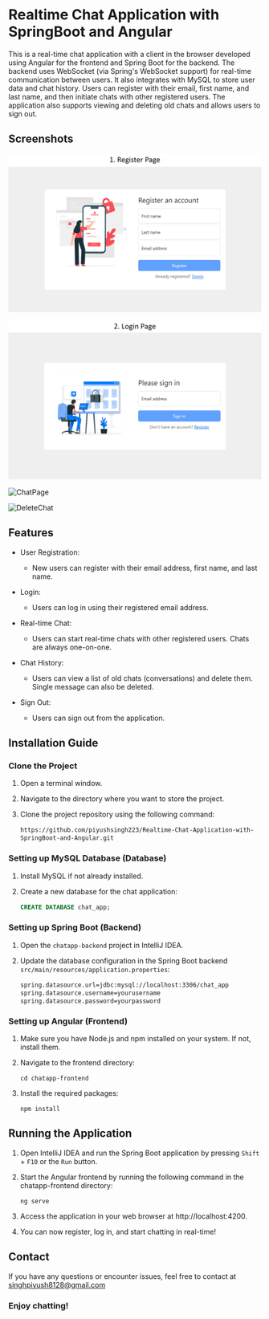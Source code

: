 # Realtime Chat Application with SpringBoot and Angular

This is a real-time chat application with a client in the browser developed using Angular for the frontend and Spring Boot for the backend. The backend uses WebSocket (via Spring's WebSocket support) for real-time communication between users. It also integrates with MySQL to store user data and chat history. Users can register with their email, first name, and last name, and then initiate chats with other registered users. The application also supports viewing and deleting old chats and allows users to sign out.


## Screenshots

![RegisterPage](https://github.com/piyushsingh223/Realtime-Chat-Application-with-SpringBoot-and-Angular/blob/main/RegisterPage.jpg)

![LoginPage](https://github.com/piyushsingh223/Realtime-Chat-Application-with-SpringBoot-and-Angular/blob/main/LoginPage.jpg)

![ChatPage](https://github.com/piyushsingh223/Realtime-Chat-Application-with-SpringBoot-and-Angular/blob/main/chat_page.jpg)

![DeleteChat](https://github.com/piyushsingh223/Realtime-Chat-Application-with-SpringBoot-and-Angular/blob/main/deletechat.jpg)

## Features

- User Registration:

  - New users can register with their email address, first name, and last name.

- Login:

  - Users can log in using their registered email address.

- Real-time Chat:

  - Users can start real-time chats with other registered users. Chats are always one-on-one.

- Chat History:

  - Users can view a list of old chats (conversations) and delete them. Single message can also be deleted.

- Sign Out:
  - Users can sign out from the application.

## Installation Guide

### Clone the Project

1. Open a terminal window.

2. Navigate to the directory where you want to store the project.

3. Clone the project repository using the following command:

   ```
   https://github.com/piyushsingh223/Realtime-Chat-Application-with-SpringBoot-and-Angular.git
   ```

### Setting up MySQL Database (Database)

1. Install MySQL if not already installed.

2. Create a new database for the chat application:
   ```sql
   CREATE DATABASE chat_app;
   ```

### Setting up Spring Boot (Backend)

1. Open the `chatapp-backend` project in IntelliJ IDEA.

2. Update the database configuration in the Spring Boot backend `src/main/resources/application.properties`:

   ```
   spring.datasource.url=jdbc:mysql://localhost:3306/chat_app
   spring.datasource.username=yourusername
   spring.datasource.password=yourpassword
   ```

### Setting up Angular (Frontend)

1. Make sure you have Node.js and npm installed on your system. If not, install them.
2. Navigate to the frontend directory:

   ```
   cd chatapp-frontend
   ```

3. Install the required packages:
   ```
   npm install
   ```

## Running the Application

1. Open IntelliJ IDEA and run the Spring Boot application by pressing `Shift` + `F10` or the `Run` button.

2. Start the Angular frontend by running the following command in the chatapp-frontend directory:

   ```
   ng serve
   ```

3. Access the application in your web browser at http://localhost:4200.

4. You can now register, log in, and start chatting in real-time!

## Contact

If you have any questions or encounter issues, feel free to contact at singhpiyush8128@gmail.com

### Enjoy chatting!
